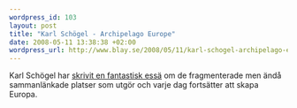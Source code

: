 ```yaml
--- 
wordpress_id: 103
layout: post
title: "Karl Schögel - Archipelago Europe"
date: 2008-05-11 13:38:38 +02:00
wordpress_url: http://www.blay.se/2008/05/11/karl-schogel-archipelago-europe/
---
```

Karl Schögel har <a href="http://www.eurozine.com/articles/2007-10-12-schlogel-en.html">skrivit en fantastisk essä</a> om de fragmenterade men ändå sammanlänkade platser som utgör och varje dag fortsätter att skapa Europa.
